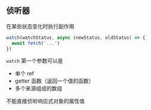 ## 侦听器

在某些状态变化时执行副作用

```js
watch(watchStatus, async (newStatus, oldStatus) => {
  await fetch('...')
})
```

`watch` 第一个参数可以是

- 单个 ref
- getter 函数（返回一个值的函数）
- 多个来源组成的数组

不能直接侦听响应式对象的属性值
